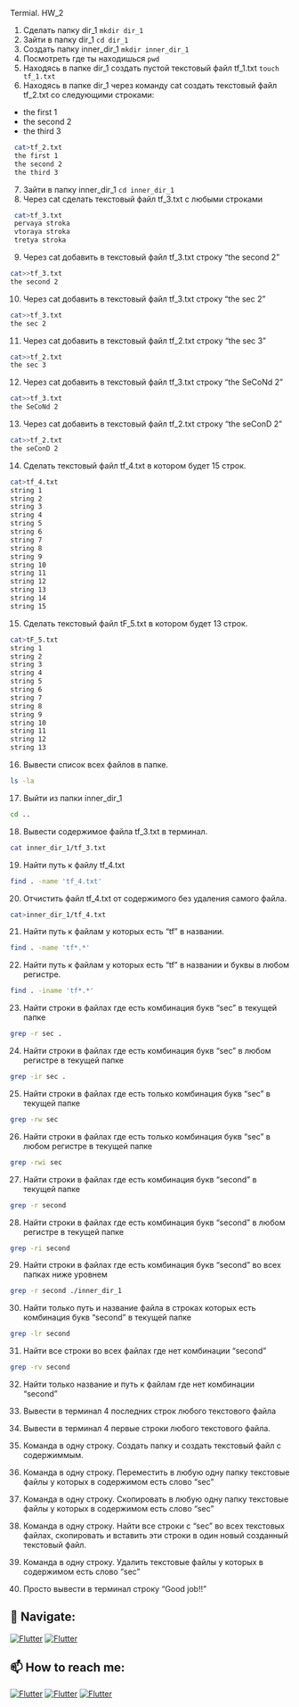 Termial. HW_2
1. Сделать папку dir_1 `mkdir dir_1`
2. Зайти в папку dir_1 `cd dir_1`
3. Создать папку inner_dir_1 `mkdir inner_dir_1`
4. Посмотреть где ты находишься `pwd`
5. Находясь в папке dir_1 создать пустой текстовый файл tf_1.txt `touch tf_1.txt`
6. Находясь в папке dir_1 через команду cat создать текстовый файл tf_2.txt со следующими строками:
- the first 1
- the second 2
- the third 3
```sh
 cat>tf_2.txt
 the first 1
 the second 2
 the third 3
```
 7. Зайти в папку inner_dir_1 `cd inner_dir_1`
 8. Через cat сделать текстовый файл tf_3.txt  c любыми строками
```sh
 cat>tf_3.txt
 pervaya stroka
 vtoraya stroka
 tretya stroka
```
 9. Через cat добавить в текстовый файл tf_3.txt строку “the second 2”
 ```sh
 cat>>tf_3.txt
 the second 2
 ```
 10. Через cat добавить в текстовый файл tf_3.txt строку “the sec 2”
 ```sh
 cat>>tf_3.txt
 the sec 2
 ```
 11. Через cat добавить в текстовый файл tf_2.txt строку “the sec 3”
 ```sh
 cat>>tf_2.txt
 the sec 3
 ```
 12. Через cat добавить в текстовый файл tf_3.txt строку “the SeCoNd 2”
 ```sh
 cat>>tf_3.txt
 the SeCoNd 2
 ```
 13. Через cat добавить в текстовый файл tf_2.txt строку “the seConD 2”
 ```sh
 cat>>tf_2.txt
 the seConD 2
 ```
 14. Сделать текстовый файл tf_4.txt в котором будет 15 строк.
 ```sh
 cat>tf_4.txt
 string 1
 string 2
 string 3
 string 4
 string 5
 string 6
 string 7
 string 8
 string 9
 string 10
 string 11
 string 12
 string 13
 string 14
 string 15
 ```
 15. Сделать текстовый файл tF_5.txt в котором будет 13 строк.
  ```sh
 cat>tF_5.txt
 string 1
 string 2
 string 3
 string 4
 string 5
 string 6
 string 7
 string 8
 string 9
 string 10
 string 11
 string 12
 string 13
 ```
 16. Вывести список всех файлов в папке.
 ```sh
 ls -la
 ```
 17. Выйти из папки inner_dir_1
 ```sh
 cd ..
 ```
 18. Вывести содержимое файла tf_3.txt в терминал.
 ```sh
 cat inner_dir_1/tf_3.txt
 ``` 
 19. Найти путь к файлу tf_4.txt
 ```sh
 find . -name 'tf_4.txt'
 ```
 20. Отчистить файл tf_4.txt от содержимого без удаления самого файла.
 ```sh
 cat>inner_dir_1/tf_4.txt
 ```
 21. Найти путь к файлам у которых есть  “tf” в названии.
 ```sh
 find . -name 'tf*.*'
 ```
 22. Найти путь к файлам у которых есть  “tf” в названии и буквы в любом регистре.
 ```sh
 find . -iname 'tf*.*'
 ```
 23. Найти строки в файлах где есть комбинация букв “sec” в текущей папке
 ```sh
 grep -r sec .
 ```
 24. Найти строки в файлах где есть комбинация букв “sec” в любом регистре в текущей папке
  ```sh
 grep -ir sec .
 ```
 25. Найти строки в файлах где есть только комбинация букв “sec” в текущей папке
 ```sh
 grep -rw sec
 ```
 26. Найти строки в файлах где есть только комбинация букв “sec” в любом регистре в текущей папке
 ```sh
 grep -rwi sec
 ```
 27. Найти строки в файлах где есть комбинация букв “second” в текущей папке
 ```sh
 grep -r second
 ```
 28. Найти строки в файлах где есть комбинация букв “second” в любом регистре в текущей папке
 ```sh
 grep -ri second
 ```
 29. Найти строки в файлах где есть комбинация букв “second” во всех папках ниже уровнем
 ```sh
 grep -r second ./inner_dir_1
 ```
 30. Найти только путь и название файла в строках которых есть комбинация букв “second” в текущей папке
 ```sh
 grep -lr second
 ```
 31. Найти все строки во всех файлах где нет комбинации “second”
 ```sh
 grep -rv second
 ```
 32. Найти только название и путь к файлам где нет комбинации “second”
 
 33. Вывести в терминал 4 последних строк любого текстового файла
 34. Вывести в терминал 4 первые строки любого текстового файла.
 35. Команда в одну строку. Создать папку и создать текстовый файл с содержиммым.
 36. Команда в одну строку. Переместить в любую одну папку текстовые файлы у которых в содержимом есть слово “sec”
 37. Команда в одну строку. Скопировать в любую одну папку текстовые файлы у которых в содержимом есть слово “sec”
 38. Команда в одну строку. Найти все строки c “sec” во всех текстовых файлах, скопировать и вставить эти строки в один новый созданный текстовый файл.
 39. Команда в одну строку. Удалить текстовые файлы у которых в содержимом есть слово “sec”
 40. Просто вывести в терминал строку “Good job!!”
## 🚏 Navigate:
[![Flutter](https://img.shields.io/badge/🏠-GITBASH_BRANCH-00A98F)](https://github.com/Pavlik1100/QA_practice_welcom_again/tree/Linux_terminal_GitBash_comands)  [![Flutter](https://img.shields.io/badge/🏠-QA_PRACTICE_BANCH-orange)](https://github.com/Pavlik1100/QA_practice_welcom_again/tree/main)
## 📫 How to reach me:  
[![Flutter](https://img.shields.io/badge/-Pavel_Simonov-000000?style=social&logo=LinkedIn)](https://www.linkedin.com/in/pavel-simonov-7a8b1119a/)  [![Flutter](https://img.shields.io/badge/-Pavel_Simonov-000000?style=social&logo=Telegram)](https://t.me/NuiSaiman)  [![Flutter](https://img.shields.io/badge/-simonovpavlik@gmail.com-000000?style=social&logo=Gmail)](mailto:simonovpavlik@gmail.com)
